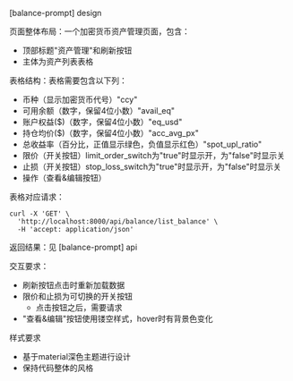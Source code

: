 [balance-prompt] design

页面整体布局：一个加密货币资产管理页面，包含：
- 顶部标题"资产管理"和刷新按钮
- 主体为资产列表表格

表格结构：表格需要包含以下列：
- 币种（显示加密货币代号）"ccy"
- 可用余额（数字，保留4位小数）"avail_eq"
- 账户权益($)（数字，保留4位小数）"eq_usd"
- 持仓均价($)（数字，保留4位小数）"acc_avg_px"
- 总收益率（百分比，正值显示绿色，负值显示红色）"spot_upl_ratio"
- 限价（开关按钮）limit_order_switch为"true"时显示开，为"false"时显示关
- 止损（开关按钮）stop_loss_switch为"true"时显示开，为"false"时显示关
- 操作（查看&编辑按钮）

表格对应请求：
```
curl -X 'GET' \
  'http://localhost:8000/api/balance/list_balance' \
  -H 'accept: application/json'
```
返回结果：见 [balance-prompt] api 

交互要求：
- 刷新按钮点击时重新加载数据 
- 限价和止损为可切换的开关按钮
  - 点击按钮之后，需要请求
- "查看&编辑"按钮使用镂空样式，hover时有背景色变化

样式要求
- 基于material深色主题进行设计
- 保持代码整体的风格

